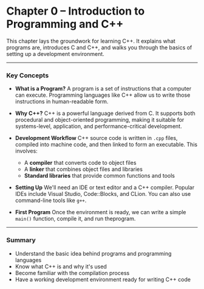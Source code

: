 # Chapter 0 – Introduction to Programming and C++

This chapter lays the groundwork for learning C++. It explains what programs are, introduces C and C++, and walks you through the basics of setting up a development environment.

---

### Key Concepts

- **What is a Program?**
  A program is a set of instructions that a computer can execute. Programming languages like C++ allow us to write those instructions in human-readable form.

- **Why C++?**
  C++ is a powerful language derived from C. It supports both procedural and object-oriented programming, making it suitable for systems-level, application, and performance-critical development.

- **Development Workflow**
  C++ source code is written in `.cpp` files, compiled into machine code, and then linked to form an executable. This involves:
  - A **compiler** that converts code to object files
  - A **linker** that combines object files and libraries
  - **Standard libraries** that provide common functions and tools

- **Setting Up**
  We'll need an IDE or text editor and a C++ compiler. Popular IDEs include Visual Studio, Code::Blocks, and CLion. You can also use command-line tools like `g++`.

- **First Program**
  Once the environment is ready, we can write a simple `main()` function, compile it, and run theprogram.

---

### Summary

- Understand the basic idea behind programs and programming languages
- Know what C++ is and why it's used
- Become familiar with the compilation process
- Have a working development environment ready for writing C++ code
